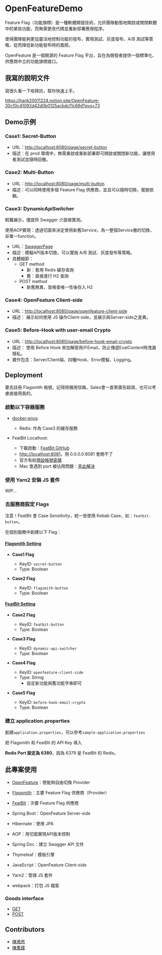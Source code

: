 # OpenFeatureDemo

Feature Flag（功能旗標）是一種軟體開發技術，允許團隊動態地開啟或關閉軟體中的某些功能，而無需更改代碼並重新部署應用程序。

使得團隊能夠更加靈活地控制功能的發布，實現測試、灰度發布、A/B 測試等策略，從而降低新功能發布時的風險。

OpenFeature 是一個開源的 Feature Flag 平台，旨在為開發者提供一個標準化、供應商中立的功能旗標接口。

## 我寫的說明文件

寫很久看一下啦拜託，幫你快速上手。

https://hank20011224.notion.site/OpenFeature-30c10c41092d42d0b0125acbdcf1c69d?pvs=73

## Demo示例

### Case1: Secret-Button
- URL：[http://localhost:8080/page/secret-button](http://localhost:8080/page/secret-button)
- 描述：在 prod 環境中，無需重啟或重新部署即可開啟或關閉新功能，讓使用者測試並隨時回撤。

### Case2: Multi-Button
- URL：[http://localhost:8080/page/multi-button](http://localhost:8080/page/multi-button)
- 描述：可以同時使用多個 Feature Flag 供應商，並且可以隨時切換，擺脫依賴。

### Case3: DynamicApiSwitcher

較難展示，僅提供 Swagger 介面做實測。

使用AOP實現：透過切面來決定使用新舊Service，為一整個Service層的切換，非單一function。

- URL：[SwaggerPage](http://localhost:8080/swagger-ui/index.html)
- 描述：模擬API版本切換，可以實施 A/B 測試、灰度發布等策略。
- 具體細節：
    - GET method
      - 新：套用 Redis 緩存查詢
      - 舊：直接進行 H2 查詢
    - POST method
      - 新舊無異，皆檢查唯一性後存入 H2

### Case4: OpenFeature Client-side
- URL：[http://localhost:8080/page/openfeature-client-side](http://localhost:8080/page/openfeature-client-side)
- 描述： 展示如何使用 JS 操作Client-side，並展示與Server-side之差異。

### Case5: Before-Hook with user-email Crypto
- URL：[http://localhost:8080/page/before-hook-email-crypto](http://localhost:8080/page/before-hook-email-crypto)
- 描述： 使用 Before Hook 來加解密用戶Email，防止傳遞EvalContent時洩漏隱私。
- 實作包含：Server/Client端、四種Hook、Error模擬、Logging。

## Deployment

要去註冊 Flagsmith 帳號，記得用備用信箱，Sales會一直寄廣告超煩，也可以考慮直接用我的。

### 啟動以下容器服務

- [docker-envs](/docker-envs/docker-compose.yml):
  - Redis: 作為 Case3 的緩存服務

- FeatBit Localhost:
  - 下載啟動：[FeatBit GitHub](https://github.com/featbit/featbit)
  - [http://localhost:8081](http://localhost:8081)，用 0.0.0.0:8081 會開不了
  - 官方有給[預設帳號密碼](https://github.com/featbit/featbit?tab=readme-ov-file#1-start-featbit)
  - Mac 會遇到 port 被佔用問題：[見此解決](https://blog.csdn.net/zhang35/article/details/123895204)

### 使用 Yarn2 安裝 JS 套件

WIP...

### 去服務商設定 Flags

注意！FeatBit 會 Case Sensitivity，統一皆使用 Kebab Case，如：`featbit-button`。

在個別服務中創建以下 Flag：
#### [Flagsmith Setting](https://app.flagsmith.com)

  - **Case1 Flag**
    - KeyID: `secret-button`
    - Type: Boolean
    
  - **Case2 Flag**
    - KeyID: `flagsmith-button`
    - Type: Boolean

#### [FeatBit Setting](http://localhost:8081)

  - **Case2 Flag**
    - KeyID: `featbit-button`
    - Type: Boolean
    
  - **Case3 Flag**
    - KeyID: `dynamic-api-switcher`
    - Type: Boolean
  
  - **Case4 Flag**
    - KeyID: `openfeature-client-side`
    - Type: String
      - 設定新功能與舊功能字串即可
  
  - **Case5 Flag**
    - KeyID: `before-hook-email-crypto`
    - Type: Boolean

### 建立 application.properties
創建`application.properties`，可以參考`sample-application.properties`

把 Flagsmith 和 FeatBit 的 API Key 填入

**Redis Port 設定為 6380**，因為 6379 是 FeatBit 的 Redis。

## 此專案使用
- [OpenFeature](https://openfeature.dev/)：使能夠自由切換 Provider
- [Flagsmith](https://flagsmith.com)：主要 Feature Flag 供應商（Provider）
- [FeatBit](https://featbit.co)：次要 Feature Flag 供應商


- Spring Boot：OpenFeature Server-side
- Hibernate：使用 JPA
- AOP：用切面實現API版本控制


- Spring Doc：建立 Swagger API 文件
- Thymeleaf：模板引擎


- JavaScript：OpenFeature Client-side
- Yarn2：管理 JS 套件
- webpack：打包 JS 檔案

### Goods interface
- [GET](http://localhost:8080/page/get-goods)
- [POST](http://localhost:8080/page/post-goods)

## Contributors
- [陳澔恩](https://github.com/hank1224)
- [陳萭鍒](https://github.com/110306041)